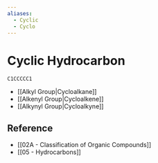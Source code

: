 ```yaml
---
aliases:
  - Cyclic
  - Cyclo
---
```


# Cyclic Hydrocarbon

```smiles
C1CCCCC1
```

- [[Alkyl Group|Cycloalkane]]
- [[Alkenyl Group|Cycloalkene]]
- [[Alkynyl Group|Cycloalkyne]]

## Reference

- [[02A - Classification of Organic Compounds]]
- [[05 - Hydrocarbons]]
